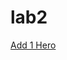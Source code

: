 # lab2

<link rel="stylesheet" href="https://unpkg.com/tachyons@4.8.0/css/tachyons.min.css"/>
<a class="f6 link dim ba bw2 ph3 pv2 ma5 dib black" href="#0">Add 1 Hero</a>

<main class="mw6 center">
    
  </main>
<script>
    
    let heroes = [
  {'name' : 'Prof. Xavier', 'twitter' : '@profx', 'pic' : 'http://www.animatedimages.org/data/media/450/animated-marvel-avatar-image-0004.gif'},
  {'name' : 'Spiderman', 'twitter' : '@spidey', 'pic' : 'http://www.animatedimages.org/data/media/450/animated-marvel-avatar-image-0008.gif'},  
  {'name' : 'Wolverine', 'pic' : 'http://www.animatedimages.org/data/media/450/animated-marvel-avatar-image-0011.gif', 'twitter' : '@logan' }
];


let moreHeroes = [
   {'name' : 'Cyclops', 'twitter' : '@oneye', 'pic' : 'http://www.animatedimages.org/data/media/450/animated-marvel-avatar-image-0005.gif'},
   {'name' : 'Storm', 'twitter' : '@rainsitpours', 'pic' : 'http://www.animatedimages.org/data/media/450/animated-marvel-avatar-image-0007.gif'},
   {'name' : 'Phoenix', 'twitter' : '@jeangrey', 'pic' : 'http://www.animatedimages.org/data/media/450/animated-marvel-avatar-image-0016.gif'}
];
    
    let main = document.querySelector('main');
    function render(heroes) {
     main.innerHTML =`${heroes.map( (hero, index) => `

<article class="dt w-100 bb b--black-05 pb2 mt2" href="#0">
      <div class="dtc w2 w3-ns v-mid">
        <img src="${hero.pic}"/>
      </div>
      <div class="dtc v-mid pl3">
        <h1 class="f6 f5-ns fw6 lh-title black mv0">${hero.name}</h1>
        <h2 class="f6 fw4 mt0 mb0 black-60">@${hero.twitter}</h2>
      </div>
      <div class="dtc v-mid">
        <form class="w-100 tr">
          <button data-id=${index}class="f6 button-reset bg-white ba b--black-10 dim pointer pv1 black-60" type="submit">${hero.following ? 'Following' : '+Follow'}</button>
        </form>
      </div>
    </article>
`).join('')} 

      `;
        let btn_follow = Array.from(document.querySelectorAll('[data-id]')); 
        btn_follow.map( btn => btn.addEventListener('click', function(e){
        e.preventDefault();
            
            if(heroes[this.dataset.id].following=== true){
                delete heroes[this.dataset.id].following;
                console.info(`Unfollowed ${heroes[this.dataset.id].name}`);
            }else{
                    heroes[this.dataset.id].following = true;
                    console.info(`Following ${heroes[this.dataset.id].name}`);
        }
                                                   
            } ));
    
    }
    
   
    function* idMaker() {
  var index = 0;
  while (index < moreHeroes.length)
    yield moreHeroes[index++];
}

var gen = idMaker();
    let btn_add1Hero= document.querySelector('a');
    btn_add1Hero.addEventListener('click', function(event){
        event.preventDefault();
        let tempObj = gen.next();
        tempObj.done ? console.warm('no more heroes') : heroes.push(tempObj.value);
        render(heroes);
    })
    render(heroes);
    
</script>
